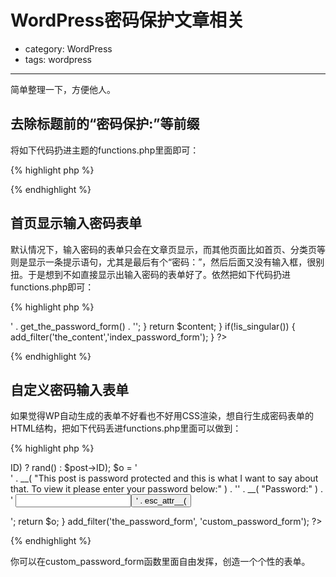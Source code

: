 # WordPress密码保护文章相关
- category: WordPress
- tags: wordpress

---

简单整理一下，方便他人。

## 去除标题前的“密码保护:”等前缀

将如下代码扔进主题的functions.php里面即可：

{% highlight php %}
<?php
    add_filter('protected_title_format', 'no_title_prefix');
    add_filter('private_title_format', 'no_title_prefix');

    function no_title_prefix( $prefix ) {
        return '%s';
    }
?>
{% endhighlight %}

## 首页显示输入密码表单

默认情况下，输入密码的表单只会在文章页显示，而其他页面比如首页、分类页等则是显示一条提示语句，尤其是最后有个“密码：”，然后后面又没有输入框，很别扭。于是想到不如直接显示出输入密码的表单好了。依然把如下代码扔进functions.php即可：

{% highlight php %}
<?php
    function index_password_form($content) {
        global $post;
        if(post_password_required( $post )) {
            return '<div class="password-form">' . get_the_password_form() . '</div>';
        }
        return $content;
    }

    if(!is_singular()) {
        add_filter('the_content','index_password_form');
    }
?>
{% endhighlight %}

## 自定义密码输入表单

如果觉得WP自动生成的表单不好看也不好用CSS渲染，想自行生成密码表单的HTML结构，把如下代码丢进functions.php里面可以做到：

{% highlight php %}
<?php
    function custom_password_form() {
        global $post;
        $label = 'pwbox-'.(empty($post->ID) ? rand() : $post->ID);
        $o = '<form class="protected-post-form" action="' . get_option('siteurl') . '/wp-pass.php" method="post">' . __( "This post is password protected and this is what I want to say about that. To view it please enter your password below:" ) . '<label for="' . $label . '">' . __( "Password:" ) . ' </label><input name="post_password" id="' . $label . '" type="password" size="20" /><input type="submit" name="Submit" value="' . esc_attr__("Submit") . '" /></form>';
        return $o;
    }

    add_filter('the_password_form', 'custom_password_form');
?>
{% endhighlight %}

你可以在custom_password_form函数里面自由发挥，创造一个个性的表单。